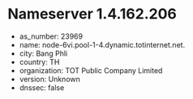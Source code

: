# Nameserver 1.4.162.206

* as_number: 23969
* name: node-6vi.pool-1-4.dynamic.totinternet.net.
* city: Bang Phli
* country: TH
* organization: TOT Public Company Limited
* version: Unknown
* dnssec: false
